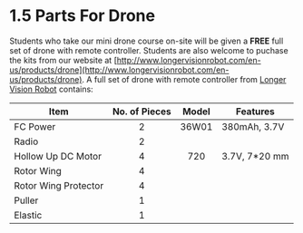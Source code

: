 # 1.5 Parts For Drone

Students who take our mini drone course on-site will be given a **FREE** full set of drone with remote controller. Students are also welcome to puchase the kits from our website at [http://www.longervisionrobot.com/en-us/products/drone](http://www.longervisionrobot.com/en-us/products/drone). A full set of drone with remote controller from [Longer Vision Robot](http://www.longervisionrobot.com) contains:

Item | No. of Pieces | Model | Features   
--------- | ------- | -------- | -------------
FC Power | <center>2</center> | <center>36W01</center> | 380mAh, 3.7V
Radio  | <center>2</center> | | 
Hollow Up DC Motor | <center>4</center> | <center>720</center> | 3.7V, 7*20 mm
Rotor Wing | <center>4</center> | | 
Rotor Wing Protector | <center>4</center> | | 
Puller | <center>1</center> | | 
Elastic | <center>1</center> | | 
